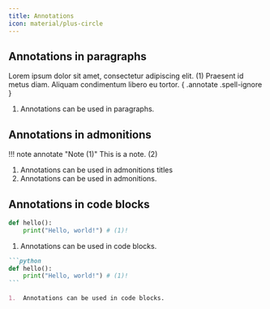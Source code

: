 ```yaml
---
title: Annotations
icon: material/plus-circle
---
```


## Annotations in paragraphs
Lorem ipsum dolor sit amet, consectetur adipiscing elit. (1)
Praesent id metus diam. Aliquam condimentum libero eu tortor.
{ .annotate .spell-ignore }

1.  Annotations can be used in paragraphs.

## Annotations in admonitions
!!! note annotate "Note (1)"
    This is a note. (2)

1.  Annotations can be used in admonitions titles
2.  Annotations can be used in admonitions.

## Annotations in code blocks
```python
def hello():
    print("Hello, world!") # (1)!
```

1.  Annotations can be used in code blocks.

````md
```python
def hello():
    print("Hello, world!") # (1)!
```

1.  Annotations can be used in code blocks.
````
